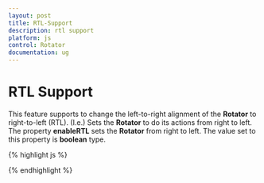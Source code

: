 ```yaml
---
layout: post
title: RTL-Support
description: rtl support
platform: js
control: Rotator
documentation: ug
---
```


# RTL Support

This feature supports to change the left-to-right alignment of the **Rotator** to right-to-left (RTL). (I.e.) Sets the **Rotator** to do its actions from right to left. The property **enableRTL** sets the **Rotator** from right to left. The value set to this property is **boolean** type.

{% highlight js %}

<script type="text/javascript">
    $(function () {
        // declaration
        $("#slidercontent").ejRotator({ slideWidth: 500, enableRTL: true });
    });
</script>


{% endhighlight %}



